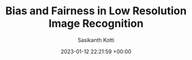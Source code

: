 ---
layout: post
title:  "Bias and Fairness in Low Resolution Image Recognition"
date:   2023-01-12 22:21:59 +00:00
image: /images/Machine_Translation.png 
categories: Thesis
venue: IIT Jodhpur
course: "Master's Thesis"
author: "Sasikanth Kotti"
authors: "<strong>Sasikanth Kotti*</strong>, Nikhila Dhulipalla, Adhun Thalekkara"
report: /pdfs/Project_Report_NLP.pdf
presentation: /pdfs/Presentation_NLP.pdf
---